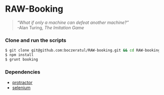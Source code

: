 # RAW-Booking

> *“What if only a machine can defeat another machine?”*  
> -Alan Turing, _The Imitation Game_

### Clone and run the scripts
```bash
$ git clone git@github.com:boczeratul/RAW-booking.git && cd RAW-booking
$ npm install
$ grunt booking
```

### Dependencies
- [protractor](http://angular.github.io/protractor/#/)
- [selenium](http://docs.seleniumhq.org/)
